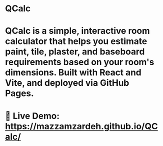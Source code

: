# QCalc
# QCalc is a simple, interactive room calculator that helps you estimate paint, tile, plaster, and baseboard requirements based on your room's dimensions. Built with React and Vite, and deployed via GitHub Pages.

 # 🔗 Live Demo: https://mazzamzardeh.github.io/QCalc/